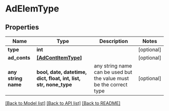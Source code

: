 # AdElemType


## Properties
Name | Type | Description | Notes
------------ | ------------- | ------------- | -------------
**type** | **int** |  | [optional] 
**ad_conts** | [**[AdContItemType]**](AdContItemType.md) |  | [optional] 
**any string name** | **bool, date, datetime, dict, float, int, list, str, none_type** | any string name can be used but the value must be the correct type | [optional]

[[Back to Model list]](../README.md#documentation-for-models) [[Back to API list]](../README.md#documentation-for-api-endpoints) [[Back to README]](../README.md)


